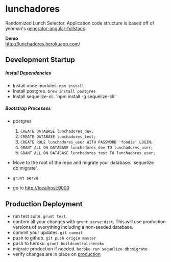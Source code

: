 lunchadores
==================

Randomized Lunch Selector. Application code structure is based off of yeoman's [generator-angular-fullstack](https://github.com/DaftMonk/generator-angular-fullstack).

**Demo**  
http://lunchadores.herokuapp.com/

## Development Startup

##### Install Dependencies
  - Install node modules. `npm install`
  - Install postgres. `brew install postgres`
  - Install sequelize-cli. 'npm install -g sequelize-cli'

##### Bootstrap Processes
  - postgres
    1. `CREATE DATABASE lunchadores_dev;`
    1. `CREATE DATABASE lunchadores_test;`
    1. `CREATE ROLE lunchadores_user WITH PASSWORD 'foodie' LOGIN;`
    1. `GRANT ALL ON DATABASE lunchadores_dev TO lunchadores_user;`
    1. `GRANT ALL ON DATABASE lunchadores_test TO lunchadores_user;`
  - Move to the root of the repo and migrate your database. 'sequelize db:migrate'.

  - `grunt serve`
  - go to [http://localhost:9000](http://localhost:9000)

## Production Deployment
- run test suite. `grunt test`.
- confirm all your changes with `grunt serve:dist`. This will use production versions of everything including a non-seeded database.
- commit your updates. `git commit`
- push to github. `git push origin master`
- push to heroku. `grunt buildcontrol:heroku`
- migrate production if needed. `heroku run sequelize db:migrate`
- verify changes are in place on [production](http://lunchadores.herokuapp.com/)
